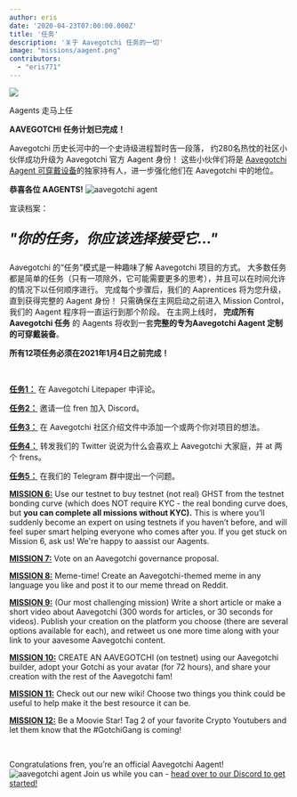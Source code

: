 ```yaml
---
author: eris
date: '2020-04-23T07:00:00.000Z'
title: '任务'
description: '关于 Aavegotchi 任务的一切'
image: "missions/aagent.png"
contributors:
  - "eris771"
---
```


<div class="headerImageContainer">
<img src="/missions/aagent.png" class="headerImage">
<p class="headerImageText">Aagents 走马上任</p>
</div>

**AAVEGOTCHI 任务计划已完成！**

Aavegotchi 历史长河中的一个史诗级进程暂时告一段落， 约280名热忱的社区小伙伴成功升级为 Aavegotchi 官方 Aagent 身份！ 这些小伙伴们将是 [Aavegotchi Aagent 可穿戴设备](/wearables#aagent-wearables-set)的独家持有人，进一步强化他们在 Aavegotchi 中的地位。

**恭喜各位 AAGENTS!** <img src="/missions/tinyagent.png" alt = "aavegotchi agent" />


宣读档案：

<p style="font-size:25px; font-style: italic;"><b>"你的任务，你应该选择接受它..."</b></p>

Aavegotchi 的“任务”模式是一种趣味了解 Aavegotchi 项目的方式。 大多数任务都是简单的任务（只有一项除外，它可能需要更多的思考），并且可以在时间允许的情况下以任何顺序进行。 完成每个步骤后，我们的 Aaprentices 将为您升级，直到获得完整的 Aagent 身份！ 只需确保在主网启动之前进入 Mission Control，我们的 Aagent 程序将一直运行到那个阶段。 在主网上线时， **完成所有 Aavegotchi 任务** 的 Aagents 将收到一套**完整的专为Aavegotchi Aagent 定制的可穿戴装备**。

**所有12项任务必须在2021年1月4日之前完成！**

&nbsp;


[**任务1：**](https://aavegotchi.medium.com/aavegotchi-community-update-3-4d733e8275e) 在 Aavegotchi Litepaper 中评论。

[**任务2：**](https://aavegotchi.medium.com/aavegotchi-community-update-4-1744633c3fc4) 邀请一位 fren 加入 Discord。

[**任务3：**](https://aavegotchi.medium.com/aavegotchi-community-update-5-39d240b3bd13) 在 Aavegotchi 社区介绍文件中添加一个或两个你对项目的想法。

[**任务4：**](https://aavegotchi.medium.com/aavegotchi-community-update-6-ecece9ba73de) 转发我们的 Twitter 说说为什么会喜欢上 Aavegotchi 大家庭，并 at 两个 frens。

[**任务5：**](https://aavegotchi.medium.com/aavegotchi-community-update-7-a8f1ce2b297d) 在我们的 Telegram 群中提出一个问题。

[**MISSION 6:**](https://aavegotchi.medium.com/aavegotchi-community-update-8-8e2bcba353b9) Use our testnet to buy testnet (not real) GHST from the testnet bonding curve (which does NOT require KYC - the real bonding curve does, but **you can complete all missions without KYC).** This is where you’ll suddenly become an expert on using testnets if you haven’t before, and will feel super smart helping everyone who comes after you. If you get stuck on Mission 6, ask us! We're happy to aassist our Aagents.

[**MISSION 7:**](https://aavegotchi.medium.com/aavegotchi-community-update-9-3c297c4ae645) Vote on an Aavegotchi governance proposal.

[**MISSION 8:**](https://aavegotchi.medium.com/aavegotchi-community-update-10-d0b8af0df301) Meme-time! Create an Aavegotchi-themed meme in any language you like and post it to our meme thread on Reddit.

[**MISSION 9:**](https://aavegotchi.medium.com/aavegotchi-community-update-12-7f85605e33dd) (Our most challenging mission) Write a short article or make a short video about Aavegotchi (300 words for articles, or 30 seconds for videos). Publish your creation on the platform you choose (there are several options available for each), and retweet us one more time along with your link to your aavesome Aavegotchi content.

[**MISSION 10:**](https://aavegotchi.medium.com/aavegotchi-dev-update-3-mission-10-46bd59837936) CREATE AN AAVEGOTCHI (on testnet) using our Aavegotchi builder, adopt your Gotchi as your avatar (for 72 hours), and share your creation with the rest of the Aavegotchi fam!

[**MISSION 11:**](https://aavegotchi.medium.com/aavegotchi-community-update-16-b4db0f05b44) Check out our new wiki! Choose two things you think could be useful to help make it the best resource it can be.

[**MISSION 12:**](https://aavegotchi.medium.com/aavegotchi-community-update-18-dbaa35b1ed50) Be a Moovie Star! Tag 2 of your favorite Crypto Youtubers and let them know that the #GotchiGang is coming!

&nbsp;

Congratulations fren, you’re an official Aavegotchi Aagent! <img src="/missions/tinyagent.png" alt = "aavegotchi agent" /> Join us while you can - [head over to our Discord to get started!](https://discord.com/invite/NPwnWB6)

&nbsp; &nbsp;
